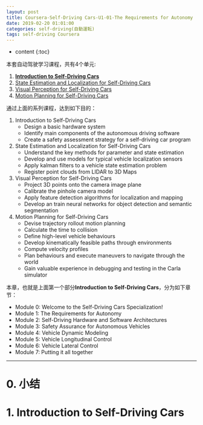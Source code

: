```yaml
---
layout: post
title: Coursera-Self-Driving Cars-U1-01-The Requirements for Autonomy
date: 2019-02-20 01:01:00
categories: self-driving(自動運転)
tags: self-driving Coursera
---
```

* content
{:toc}

本套自动驾驶学习课程，共有4个单元:

1. [**Introduction to Self-Driving Cars**](https://www.coursera.org/learn/intro-self-driving-cars/home/welcome)
2. [State Estimation and Localization for Self-Driving Cars](https://www.coursera.org/learn/state-estimation-localization-self-driving-cars/home/welcome)
3. [Visual Perception for Self-Driving Cars](https://www.coursera.org/learn/visual-perception-self-driving-cars)
4. [Motion Planning for Self-Driving Cars](https://www.coursera.org/learn/motion-planning-self-driving-cars)

通过上面的系列课程，达到如下目的：

1. Introduction to Self-Driving Cars
	- Design a basic hardware system
	- Identify main components of the autonomous driving software
	- Create a safety assessment strategy for a self-driving car program
2. State Estimation and Localization for Self-Driving Cars
	- Understand the key methods for parameter and state estimation
	- Develop and use models for typical vehicle localization sensors
	- Apply kalman filters to a vehicle state estimation problem
	- Register point clouds from LIDAR to 3D Maps
3. Visual Perception for Self-Driving Cars
	- Project 3D points onto the camera image plane
	- Calibrate the pinhole camera model
	- Apply feature detection algorithms for localization and mapping
	- Develop an train neural networks for object detection and semantic segmentation
4. Motion Planning for Self-Driving Cars
	- Devise trajectory rollout motion planning
	- Calculate the time to collision
	- Define high-level vehicle behaviours
	- Develop kinematically feasible paths through environments
	- Compute velocity profiles
	- Plan behaviours and execute maneuvers to navigate through the world
	- Gain valuable experience in debugging and testing in the Carla simulator

本章，也就是上面第一个部分**Introduction to Self-Driving Cars**，分为如下章节：
- Module 0: Welcome to the Self-Driving Cars Specialization!
- Module 1: The Requirements for Autonomy
- Module 2: Self-Driving Hardware and Software Architectures
- Module 3: Safety Assurance for Autonomous Vehicles
- Module 4: Vehicle Dynamic Modeling
- Module 5: Vehicle Longitudinal Control
- Module 6: Vehicle Lateral Control
- Module 7: Putting it all together

------

# 0. 小结

# 1. Introduction to Self-Driving Cars

